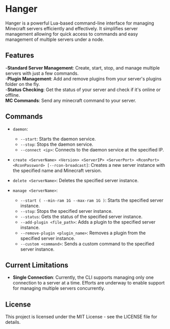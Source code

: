 # Hanger

Hanger is a powerful Lua-based command-line interface for managing Minecraft servers efficiently and effectively.
It simplifies server management allowing for quick access to commands and easy management of multiple servers under a node.

## Features

 -**Standard Server Management**: Create, start, stop, and manage multiple servers with just a few commands. <br>
 -**Plugin Management**: Add and remove plugins from your server's plugins folder on the fly.<br>
 -**Status Checking**: Get the status of your server and check if it's online or offline.<br>
 **MC Commands**: Send any minecraft command to your server.<br>

## Commands

- `daemon`:
  - `--start`: Starts the daemon service.
  - `--stop`: Stops the daemon service.
  - `--connect <ip>`: Connects to the daemon service at the specified IP.

- `create <ServerName> <Version> <ServerIP> <ServerPort> <RconPort> <RconPassword> [--rcon-broadcast]`: Creates a new server instance with the specified name and Minecraft version.
- `delete <ServerName>`: Deletes the specified server instance.

- `manage <ServerName>`:
  - `--start ( --min-ram 1G --max-ram 1G )`: Starts the specified server instance.
  - `--stop`: Stops the specified server instance.
  - `--status`: Gets the status of the specified server instance.
  - `--add-plugin <file_path>`: Adds a plugin to the specified server instance.
  - `--remove-plugin <plugin_name>`: Removes a plugin from the specified server instance.
  - `--custom <command>`: Sends a custom command to the specified server instance.

## Current Limitations

- **Single Connection**: Currently, the CLI supports managing only one connection to a server at a time. Efforts are underway to enable support for managing multiple servers concurrently.



## License

This project is licensed under the MIT License - see the LICENSE file for details.
